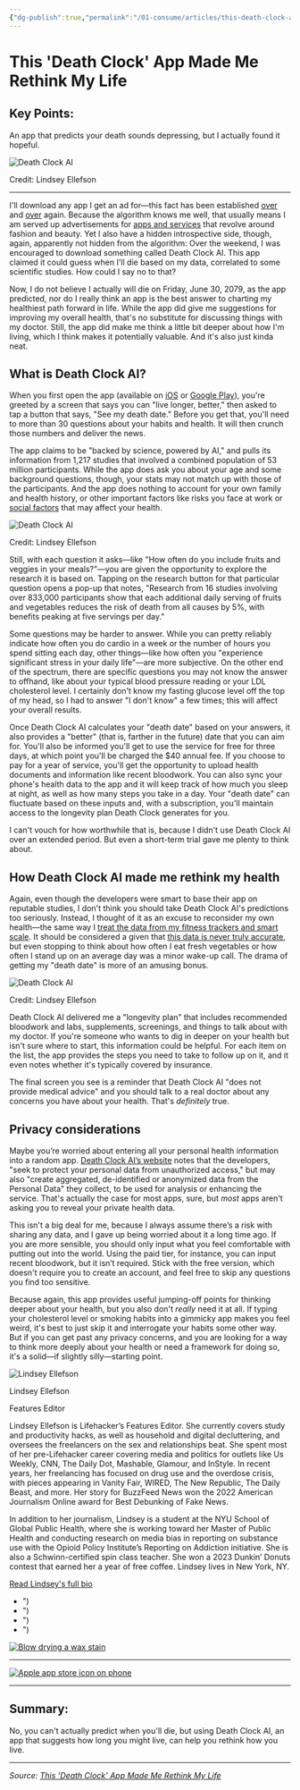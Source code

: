 ```yaml
---
{"dg-publish":true,"permalink":"/01-consume/articles/this-death-clock-app-made-me-rethink-my-life/","title":"This 'Death Clock' App Made Me Rethink My Life"}
---
```



# This 'Death Clock' App Made Me Rethink My Life

## Key Points:
An app that predicts your death sounds depressing, but I actually found it hopeful.

![Death Clock AI](https://lifehacker.com/imagery/articles/01JKXTV74AARP1WCJR01XR1AE0/hero-image.fill.size_1248x702.v1739389246.png)

  Credit: Lindsey Ellefson

---

I'll download any app I get an ad for—this fact has been established [over](https://lifehacker.com/tech/my-favorite-apps-for-getting-free-stuff) and [over](https://lifehacker.com/tech/finch-productivity-app-review) again. Because the algorithm knows me well, that usually means I am served up advertisements for [apps and services](https://lifehacker.com/tech/pickle-app-review) that revolve around fashion and beauty. Yet I also have a hidden introspective side, though, again, apparently not hidden from the algorithm: Over the weekend, I was encouraged to download something called Death Clock AI. This app claimed it could guess when I'll die based on my data, correlated to some scientific studies. How could I say no to that?

Now, I do not believe I actually will die on Friday, June 30, 2079, as the app predicted, nor do I really think an app is the best answer to charting my healthiest path forward in life. While the app did give me suggestions for improving my overall health, that's no substitute for discussing things with my doctor. Still, the app did make me think a little bit deeper about how I'm living, which I think makes it potentially valuable. And it's also just kinda neat.

## What is Death Clock AI?

When you first open the app (available on [iOS](https://apps.apple.com/us/app/death-clock/id6499554412 "open in a new window") or [Google Play](https://play.google.com/store/apps/details?id=com.deathclock&hl=en_US "open in a new window")), you're greeted by a screen that says you can "live longer, better," then asked to tap a button that says, "See my death date." Before you get that, you'll need to more than 30 questions about your habits and health. It will then crunch those numbers and deliver the news.

The app claims to be "backed by science, powered by AI," and pulls its information from 1,217 studies that involved a combined population of 53 million participants. While the app does ask you about your age and some background questions, though, your stats may not match up with those of the participants. And the app does nothing to account for your own family and health history, or other important factors like risks you face at work or [social factors](https://www.who.int/health-topics/social-determinants-of-health#tab=tab_1 "open in a new window") that may affect your health.

![Death Clock AI](https://lifehacker.com/imagery/articles/01JKXTV74AARP1WCJR01XR1AE0/images-1.fill.size_2000x1119.v1739389246.png)

  Credit: Lindsey Ellefson

Still, with each question it asks—like "How often do you include fruits and veggies in your meals?"—you are given the opportunity to explore the research it is based on. Tapping on the research button for that particular question opens a pop-up that notes, "Research from 16 studies involving over 833,000 participants show that each additional daily serving of fruits and vegetables reduces the risk of death from all causes by 5%, with benefits peaking at five servings per day."

Some questions may be harder to answer. While you can pretty reliably indicate how often you do cardio in a week or the number of hours you spend sitting each day, other things—like how often you "experience significant stress in your daily life"—are more subjective. On the other end of the spectrum, there are specific questions you may not know the answer to offhand, like about your typical blood pressure reading or your LDL cholesterol level. I certainly don't know my fasting glucose level off the top of my head, so I had to answer "I don't know" a few times; this will affect your overall results.

Once Death Clock AI calculates your "death date" based on your answers, it also provides a "better" (that is, farther in the future) date that you can aim for. You'll also be informed you'll get to use the service for free for three days, at which point you'll be charged the $40 annual fee. If you choose to pay for a year of service, you'll get the opportunity to upload health documents and information like recent bloodwork. You can also sync your phone's health data to the app and it will keep track of how much you sleep at night, as well as how many steps you take in a day. Your "death date" can fluctuate based on these inputs and, with a subscription, you'll maintain access to the longevity plan Death Clock generates for you.

I can't vouch for how worthwhile that is, because I didn't use Death Clock AI over an extended period. But even a short-term trial gave me plenty to think about.

## How Death Clock AI made me rethink my health

Again, even though the developers were smart to base their app on reputable studies, I don't think you should take Death Clock AI's predictions too seriously. Instead, I thought of it as an excuse to reconsider my own health—the same way I [treat the data from my fitness trackers and smart scale](https://lifehacker.com/tech/what-i-learned-health-data-tracking). It should be considered a given that [this data is never truly accurate](https://lifehacker.com/you-cant-trust-your-fitness-tracker-on-calorie-burn), but even stopping to think about how often I eat fresh vegetables or how often I stand up on an average day was a minor wake-up call. The drama of getting my "death date" is more of an amusing bonus.

![Death Clock AI](https://lifehacker.com/imagery/articles/01JKXTV74AARP1WCJR01XR1AE0/images-2.fill.size_2000x1136.v1739389246.png)

  Credit: Lindsey Ellefson

Death Clock AI delivered me a "longevity plan" that includes recommended bloodwork and labs, supplements, screenings, and things to talk about with my doctor. If you're someone who wants to dig in deeper on your health but isn't sure where to start, this information could be helpful. For each item on the list, the app provides the steps you need to take to follow up on it, and it even notes whether it's typically covered by insurance.

The final screen you see is a reminder that Death Clock AI "does not provide medical advice" and you should talk to a real doctor about any concerns you have about your health. That's *definitely* true.

## Privacy considerations

Maybe you’re worried about entering all your personal health information into a random app. [Death Clock AI’s website](http://deathclock.co/privacy-policy "open in a new window") notes that the developers, "seek to protect your personal data from unauthorized access," but may also "create aggregated, de-identified or anonymized data from the Personal Data" they collect, to be used for analysis or enhancing the service. That's actually the case for most apps, sure, but *most* apps aren't asking you to reveal your private health data.

This isn't a big deal for me, because I always assume there’s a risk with sharing any data, and I gave up being worried about it a long time ago. If you are more sensible, you should only input what you feel comfortable with putting out into the world. Using the paid tier, for instance, you can input recent bloodwork, but it isn’t required. Stick with the free version, which doesn't require you to create an account, and feel free to skip any questions you find too sensitive.

Because again, this app provides useful jumping-off points for thinking deeper about your health, but you also don't *really* need it at all. If typing your cholesterol level or smoking habits into a gimmicky app makes you feel weird, it's best to just skip it and interrogate your habits some other way. But if you can get past any privacy concerns, and you are looking for a way to think more deeply about your health or need a framework for doing so, it's a solid—if slightly silly—starting point.

![Lindsey Ellefson](https://lifehacker.com/imagery/authors/01HF2FBECG2MQ0VEXDZ84N3QW6/image.fill.size_150x150.v1704307087.png)

Lindsey Ellefson

Features Editor

Lindsey Ellefson is Lifehacker’s Features Editor. She currently covers study and productivity hacks, as well as household and digital decluttering, and oversees the freelancers on the sex and relationships beat. She spent most of her pre-Lifehacker career covering media and politics for outlets like Us Weekly, CNN, The Daily Dot, Mashable, Glamour, and InStyle. In recent years, her freelancing has focused on drug use and the overdose crisis, with pieces appearing in Vanity Fair, WIRED, The New Republic, The Daily Beast, and more. Her story for BuzzFeed News won the 2022 American Journalism Online award for Best Debunking of Fake News.

In addition to her journalism, Lindsey is a student at the NYU School of Global Public Health, where she is working toward her Master of Public Health and conducting research on media bias in reporting on substance use with the Opioid Policy Institute’s Reporting on Addiction initiative. She is also a Schwinn-certified spin class teacher. She won a 2023 Dunkin’ Donuts contest that earned her a year of free coffee. Lindsey lives in New York, NY.

[Read Lindsey's full bio](https://lifehacker.com/author/lindseyellefson)

- ")
- ")
- ")
- ")

[![Blow drying a wax stain](https://lifehacker.com/imagery/articles/01JKXZH65GT42S6DQW0PAKJGD4/hero-image.fill.size_75x75.v1739394160.png)](https://lifehacker.com/home/how-to-remove-spilled-candle-wax-from-carpet-and-upholstery)

---

[![Apple app store icon on phone](https://lifehacker.com/imagery/articles/01JKVNFZQMW7XZRH4XN9F89KNH/hero-image.fill.size_75x75.v1739367349.jpg)](https://lifehacker.com/tech/two-ways-manage-iphone-app-subscriptions)

---

## Summary:
No, you can't actually predict when you'll die, but using Death Clock AI, an app that suggests how long you might live, can help you rethink how you live.

---

*Source: [This 'Death Clock' App Made Me Rethink My Life](https://lifehacker.com/tech/this-death-clock-app-made-me-rethink-my-life?utm_medium=RSS)*
